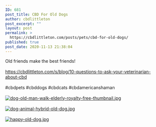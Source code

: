 ```yaml
---
ID: 681
post_title: CBD For Old Dogs
author: cbdlittleton
post_excerpt: ""
layout: post
permalink: >
  https://cbdlittleton.com/posts/pets/cbd-for-old-dogs/
published: true
post_date: 2020-11-13 21:38:04
---
```

<html><head></head><body>
Old friends make the best friends!<br /><br /><a href="https://cbdlittleton.com/s/blog/10-questions-to-ask-your-veterinarian-about-cbd">https://cbdlittleton.com/s/blog/10-questions-to-ask-your-veterinarian-about-cbd</a><span> </span><br /><br />#cbdpets #cbddogs #cbdcats #cbdamericanshaman
</body>
</html><br/><br/><a href="https://snd-videos.s3.amazonaws.com/291594/1605328625345.jpg"  title="dog-old-man-walk-elderly-royalty-free-thumbnail.jpg" ><img src="https://snd-videos.s3.amazonaws.com/291594/1605328625345.jpg" alt="dog-old-man-walk-elderly-royalty-free-thumbnail.jpg" title="dog-old-man-walk-elderly-royalty-free-thumbnail.jpg" /></a><br/><br/><a href="https://snd-videos.s3.amazonaws.com/291594/1605328625352.jpg"  title="dog-animal-hybrid-old-dog.jpg" ><img src="https://snd-videos.s3.amazonaws.com/291594/1605328625352.jpg" alt="dog-animal-hybrid-old-dog.jpg" title="dog-animal-hybrid-old-dog.jpg" /></a><br/><br/><a href="https://snd-videos.s3.amazonaws.com/291594/1605328625359.jpg"  title="happy-old-dog.jpg" ><img src="https://snd-videos.s3.amazonaws.com/291594/1605328625359.jpg" alt="happy-old-dog.jpg" title="happy-old-dog.jpg" /></a>